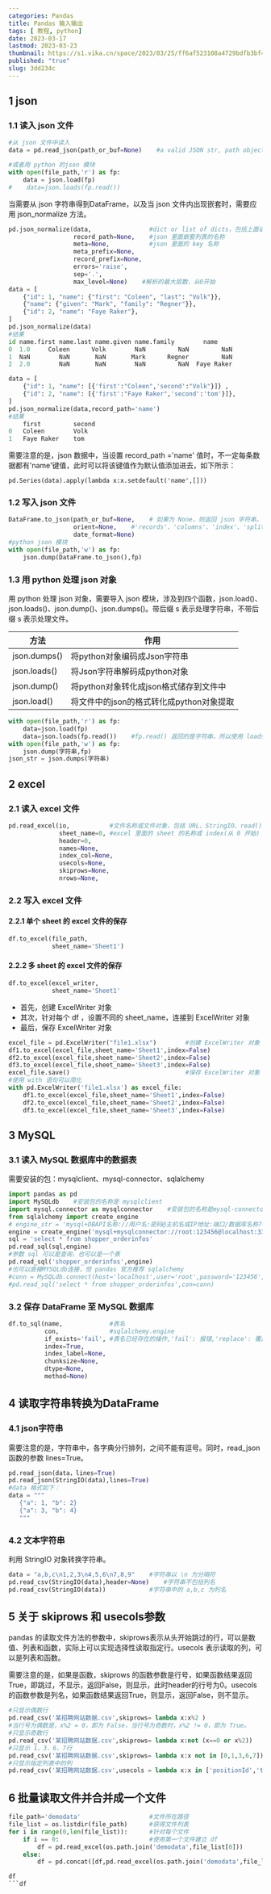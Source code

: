```yaml
---
categories: Pandas
title: Pandas 输入输出
tags: [ 教程, python]
date: 2023-03-17
lastmod: 2023-03-23
thumbnail: https://s1.vika.cn/space/2023/03/25/ff6af523108a4729bdfb3bf4eaa91e44?attname=automation-3624328_960_720.jpg
published: "true"
slug: 3dd234c
---
```



## 1 json  

### 1.1 读入 json 文件  

```python
#从 json 文件中读入
data = pd.read_json(path_or_buf=None)    #a valid JSON str, path object or file-like object

#或者用 python 的json 模块
with open(file_path,'r') as fp:
    data = json.load(fp)
#    data=json.loads(fp.read())
```  

当需要从 json 字符串得到DataFrame，以及当 json 文件内出现嵌套时，需要应用 json_normalize 方法。  

```python
pd.json_normalize(data,                #dict or list of dicts，包括上面语句得到的DataFrame的某个字段
                  record_path=None,    #json 里面嵌套列表的名称
                  meta=None,           #json 里面的 key 名称
                  meta_prefix=None,
                  record_prefix=None,
                  errors='raise',
                  sep='.',
                  max_level=None)    #解析的最大层数，从0开始 
data = [
    {"id": 1, "name": {"first": "Coleen", "last": "Volk"}},
    {"name": {"given": "Mark", "family": "Regner"}},
    {"id": 2, "name": "Faye Raker"},
]
pd.json_normalize(data)
#结果
id name.first name.last name.given name.family        name
0  1.0     Coleen      Volk        NaN         NaN         NaN
1  NaN        NaN       NaN       Mark      Regner         NaN
2  2.0        NaN       NaN        NaN         NaN  Faye Raker  

data = [
    {"id": 1, "name": [{'first':"Coleen",'second':"Volk"}]} ,
    {"id": 2, "name": [{'first':"Faye Raker",'second':'tom'}]},
]
pd.json_normalize(data,record_path='name')
#结果
    first         second
0   Coleen        Volk
1   Faye Raker    tom
```  

需要注意的是，json 数据中，当设置 record_path ='name' 值时，不一定每条数据都有'name'键值，此时可以将该键值作为默认值添加进去，如下所示：

`pd.Series(data).apply(lambda x:x.setdefault('name',[]))`  

### 1.2 写入 json 文件  

```python
DataFrame.to_json(path_or_buf=None,    # 如果为 None，则返回 json 字符串。
                  orient=None,    #'records'、'columns'、'index'、'split'等 ，建议选 'records'
                  date_format=None)
#python json 模块
with open(file_path,'w') as fp:
    json.dump(DataFrame.to_json(),fp)
```  

### 1.3 用 python 处理 json 对象  

用 python 处理 json 对象，需要导入 json 模块，涉及到四个函数，json.load()、json.loads()、json.dump()、json.dumps()。带后缀 s 表示处理字符串，不带后缀 s 表示处理文件。  

| 方法         | 作用                         |
| ------------ | ---------------------------- |
| json.dumps() | 将python对象编码成Json字符串 |
| json.loads() | 将Json字符串解码成python对象 |
| json.dump() | 将python对象转化成json格式储存到文件中 |
| json.load() | 将文件中的json的格式转化成python对象提取 |

```python
with open(file_path,'r') as fp:
    data=json.load(fp)
    data=json.loads(fp.read())    #fp.read() 返回的是字符串，所以使用 loads()函数
with open(file_path,'w') as fp:
    json.dump(字符串,fp)
json_str = json.dumps(字符串)
```  

## 2 excel  

### 2.1 读入 excel 文件  

```python
pd.read_excel(io,           #文件名称或文件对象，包括 URL、StringIO、read()方法返回的对象等
              sheet_name=0, #excel 里面的 sheet 的名称或 index(从 0 开始)
              header=0,
              names=None,
              index_col=None,
              usecols=None,  
              skiprows=None,
              nrows=None,
```  

### 2.2 写入 excel 文件  

#### 2.2.1 单个 sheet 的 excel 文件的保存  

```python
df.to_excel(file_path,
            sheet_name='Sheet1')
```  

#### 2.2.2 多 sheet 的 excel 文件的保存  

```python
df.to_excel(excel_writer,
            sheet_name='Sheet1'
```  

- 首先，创建 ExcelWriter 对象
- 其次，针对每个 df ，设置不同的 sheet_name，连接到 ExcelWriter 对象
- 最后，保存 ExcelWriter 对象  

```python
excel_file = pd.ExcelWriter("file1.xlsx")        #创建 ExcelWriter 对象
df1.to_excel(excel_file,sheet_name='Sheet1',index=False)
df2.to_excel(excel_file,sheet_name='Sheet2',index=False)
df3.to_excel(excel_file,sheet_name='Sheet3',index=False)
excel_file.save()                                #保存 ExcelWriter 对象  
#使用 with 语句可以简化
with pd.ExcelWriter('file1.xlsx') as excel_file:
	df1.to_excel(excel_file,sheet_name='Sheet1',index=False)
	df2.to_excel(excel_file,sheet_name='Sheet2',index=False)
	df3.to_excel(excel_file,sheet_name='Sheet3',index=False)
```  

## 3 MySQL  

### 3.1 读入 MySQL 数据库中的数据表  

需要安装的包：mysqlclient、mysql-connector、sqlalchemy  

```python
import pandas as pd
import MySQLdb    #安装包的名称是 mysqlclient
import mysql.connector as mysqlconnector    #安装包的名称是mysql-connector
from sqlalchemy import create_engine
# engine_str = 'mysql+DBAPI名称://用户名:密码@主机名或IP地址:端口/数据库名称?charset=utf8'
engine = create_engine('mysql+mysqlconnector://root:123456@localhost:3306/babys?charset=utf8')
sql = 'select * from shopper_orderinfos'
pd.read_sql(sql,engine)
#参数 sql 可以是查询，也可以是一个表
pd.read_sql('shopper_orderinfos',engine)
#也可以直接MYSQLdb连接，但 pandas 官方推荐 sqlalchemy
#conn = MySQLdb.connect(host='localhost',user='root',password='123456',port=3306,database='babys')
#pd.read_sql('select * from shopper_orderinfos',con=conn)
```  

### 3.2 保存 DataFrame 至 MySQL 数据库  

```python
df.to_sql(name,             #表名
          con,              #sqlalchemy.engine
          if_exists='fail', #表名已经存在的操作,'fail': 报错,'replace': 覆盖,'append':追加
          index=True,
          index_label=None,
          chunksize=None,
          dtype=None,
          method=None)
```  

## 4 读取字符串转换为DataFrame  

### 4.1 json字符串  

需要注意的是，字符串中，各字典分行排列，之间不能有逗号。同时，read_json 函数的参数 lines=True。  

```python
pd.read_json(data，lines=True)
pd.read_json(StringIO(data),lines=True)
#data 格式如下：
data = """
   {"a": 1, "b": 2}
   {"a": 3, "b": 4}
   """
```  

### 4.2 文本字符串  

利用 StringIO 对象转换字符串。  

```python
data = "a,b,c\n1,2,3\n4,5,6\n7,8,9"    #字符串以 \n 为分隔符
pd.read_csv(StringIO(data),header=None)    #字符串不包括列名
pd.read_csv(StringIO(data))            #字符串中的 a,b,c 为列名
```  

## 5 关于 skiprows 和 usecols参数  

pandas 的读取文件方法的参数中，skiprows表示从头开始跳过的行，可以是数值、列表和函数，实际上可以实现选择性读取指定行。usecols 表示读取的列，可以是列表和函数。 

需要注意的是，如果是函数，skiprows 的函数参数是行号，如果函数结果返回True，即跳过，不显示，返回False，则显示，此时header的行号为0。usecols 的函数参数是列名，如果函数结果返回True，则显示，返回False，则不显示。  

```python
#只显示偶数行
pd.read_csv('某招聘网站数据.csv',skiprows= lambda x:x%2 )
#当行号为偶数是，x%2 = 0，即为 False，当行号为奇数时，x%2 != 0，即为 True。
#只显示奇数行
pd.read_csv('某招聘网站数据.csv',skiprows= lambda x:not (x==0 or x%2))
#只显示 1、3、6、7行
pd.read_csv('某招聘网站数据.csv',skiprows= lambda x:x not in [0,1,3,6,7]) 
#只显示指定列表中的列
pd.read_csv('某招聘网站数据.csv',usecols = lambda x:x in ['positionId','test', 'test1'])
```  

## 6 批量读取文件并合并成一个文件  

```python
file_path='demodata'                   #文件所在路径
file_list = os.listdir(file_path)      #获得文件列表
for i in range(0,len(file_list)):      #针对每个文件
    if i == 0:                         #使用第一个文件建立 df
        df = pd.read_excel(os.path.join('demodata',file_list[0]))
    else:
        df = pd.concat([df,pd.read_excel(os.path.join('demodata',file_list[i]))])        #两两合并

df
```df
```